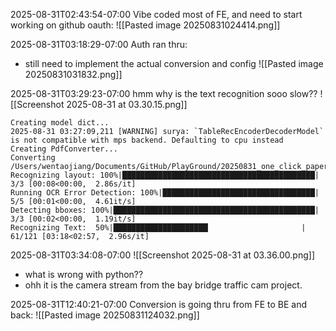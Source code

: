
2025-08-31T02:43:54-07:00
Vibe coded most of FE, and need to start working on github oauth:
![[Pasted image 20250831024414.png]]

2025-08-31T03:18:29-07:00
Auth ran thru:
- still need to implement the actual conversion and config
![[Pasted image 20250831031832.png]]

2025-08-31T03:29:23-07:00
hmm why is the text recognition sooo slow??
![[Screenshot 2025-08-31 at 03.30.15.png]]

```
Creating model dict...
2025-08-31 03:27:09,211 [WARNING] surya: `TableRecEncoderDecoderModel` is not compatible with mps backend. Defaulting to cpu instead
Creating PdfConverter...
Converting /Users/wentaojiang/Documents/GitHub/PlayGround/20250831_one_click_paper_page/tests/pdf/2508.19977v1.pdf...
Recognizing layout: 100%|███████████████████████████████████████████| 3/3 [00:08<00:00,  2.86s/it]
Running OCR Error Detection: 100%|██████████████████████████████████| 5/5 [00:01<00:00,  4.61it/s]
Detecting bboxes: 100%|█████████████████████████████████████████████| 3/3 [00:02<00:00,  1.19it/s]
Recognizing Text:  50%|█████████████████████▏                    | 61/121 [03:18<02:57,  2.96s/it]
```


2025-08-31T03:34:08-07:00
![[Screenshot 2025-08-31 at 03.36.00.png]]
- what is wrong with python??
- ohh it is the camera stream from the bay bridge traffic cam project.

2025-08-31T12:40:21-07:00
Conversion is going thru from FE to BE and back:
![[Pasted image 20250831124032.png]]












